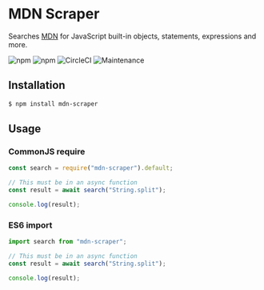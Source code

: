 # MDN Scraper

Searches [MDN](https://developer.mozilla.org/) for JavaScript built-in objects, statements, expressions and more.

![npm](https://img.shields.io/npm/v/mdn-scraper?style=for-the-badge) ![npm](https://img.shields.io/npm/dt/mdn-scraper?style=for-the-badge) ![CircleCI](https://img.shields.io/circleci/build/github/SemperFortis/MDN-Scraper?style=for-the-badge&token=0b3904d32e7714eccf6b8c06c38b39100f550061) ![Maintenance](https://img.shields.io/maintenance/yes/2021?style=for-the-badge)

## Installation
```bash
$ npm install mdn-scraper
```

## Usage
### CommonJS require
```javascript
const search = require("mdn-scraper").default;

// This must be in an async function
const result = await search("String.split");

console.log(result);
```
### ES6 import
```javascript
import search from "mdn-scraper";

// This must be in an async function
const result = await search("String.split");

console.log(result);
```
